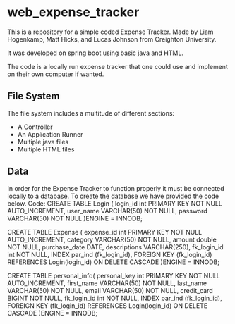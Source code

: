 # web_expense_tracker

This is a repository for a simple coded Expense Tracker. Made by Liam Hogenkamp, Matt Hicks, and Lucas Johnson from Creighton University.

It was developed on spring boot using basic java and HTML.

The code is a locally run expense tracker that one could use and implement on their own computer if wanted.

## File System
The file system includes a multitude of different sections: 
* A Controller
* An Application Runner
* Multiple java files
* Multiple HTML files

## Data
In order for the Expense Tracker to function properly it must be connected locally to a database.
To create the database we have provided the code below.
Code:
  CREATE TABLE Login (
     login_id int PRIMARY KEY NOT NULL AUTO_INCREMENT,
     user_name VARCHAR(50) NOT NULL,
     password VARCHAR(50) NOT NULL
  )ENGINE = INNODB;

  CREATE TABLE Expense (
     expense_id int PRIMARY KEY NOT NULL AUTO_INCREMENT,
     category VARCHAR(50) NOT NULL,
     amount double NOT NULL,
     purchase_date DATE,
     descriptions VARCHAR(250),
     fk_login_id int NOT NULL,
     INDEX par_ind (fk_login_id),
     FOREIGN KEY (fk_login_id) REFERENCES Login(login_id)
     ON DELETE CASCADE
  )ENGINE = INNODB;

  CREATE TABLE personal_info(
     personal_key int PRIMARY KEY NOT NULL AUTO_INCREMENT,
     first_name VARCHAR(50) NOT NULL,
     last_name VARCHAR(50) NOT NULL,
     email VARCHAR(50) NOT NULL,
     credit_card BIGINT NOT NULL,
     fk_login_id int NOT NULL,
     INDEX par_ind (fk_login_id),
     FOREIGN KEY (fk_login_id) REFERENCES Login(login_id)
     ON DELETE CASCADE
  )ENGINE = INNODB;





